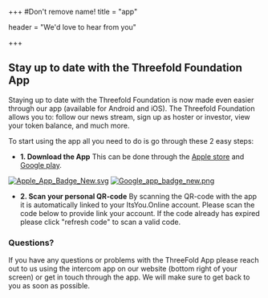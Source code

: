 +++
#Don't remove name!
title = "app"

header = "We'd love to hear from you"

+++

## Stay up to date with the Threefold Foundation App
Staying up to date with the Threefold Foundation is now made even easier through our app (available for Android and iOS). The Threefold Foundation allows you to: follow our news stream, sign up as hoster or investor, view your token balance, and much more.

To start using the app all you need to do is go through these 2 easy steps:

* **1. Download the App**
This can be done through the [Apple store](http://itunes.apple.com/app/id1276543091) and [Google play](https://market.android.com/details?id=com.mobicage.rogerthat.em.be.threefold.token).


[![Apple_App_Badge_New.svg](/img/Apple_App_Badge_New.svg)](http://itunes.apple.com/app/id1276543091)
[![Google_app_badge_new.png](/img/Google_app_badge_new.png)](https://market.android.com/details?id=com.mobicage.rogerthat.em.be.threefold.token)

* **2. Scan your personal QR-code**
By scanning the QR-code with the app it is automatically linked to your ItsYou.Online account.
Please scan the code below to provide link your account. 
If the code already has expired please click "refresh code" to scan a valid code.
<div id="qrcode"></div>
 <script type="text/javascript">
     new QRCode(document.getElementById("qrcode"), "https://itsyou.online/login?client_id=threefold&endpoint=/v1/oauth/authorize&redirect_uri=http://testthreefold.aydo.com:8523/oauth/callback&response_type=code&scope=user:name,user:see,user:keystore,user:validated:email,user:validated:phone,user:address&state=/oauth#/";);
 </script>

<div class="clear-fix"></div>

### Questions?

If you have any questions or problems with the ThreeFold App please reach out to us using the intercom app on our website (bottom right of your screen) or get in touch through the app. We will make sure to get back to you as soon as possible.